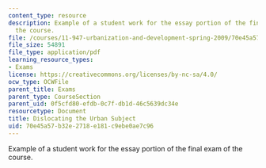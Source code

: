 ```yaml
---
content_type: resource
description: Example of a student work for the essay portion of the final exam of
  the course.
file: /courses/11-947-urbanization-and-development-spring-2009/70e45a57b32e2718e181c9ebe0ae7c96_MIT11_947s09_sw05.pdf
file_size: 54891
file_type: application/pdf
learning_resource_types:
- Exams
license: https://creativecommons.org/licenses/by-nc-sa/4.0/
ocw_type: OCWFile
parent_title: Exams
parent_type: CourseSection
parent_uid: 0f5cfd80-efdb-0c7f-db1d-46c5639dc34e
resourcetype: Document
title: Dislocating the Urban Subject
uid: 70e45a57-b32e-2718-e181-c9ebe0ae7c96
---
```

Example of a student work for the essay portion of the final exam of the course.